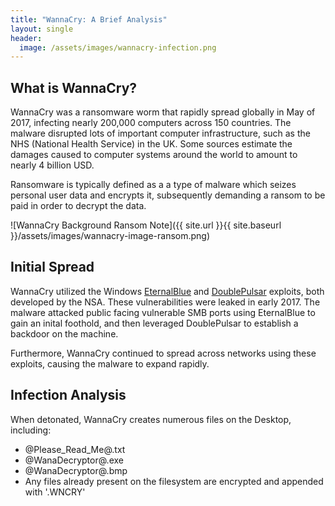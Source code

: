 ```yaml
---
title: "WannaCry: A Brief Analysis"
layout: single
header:
  image: /assets/images/wannacry-infection.png
---
```


## What is WannaCry?
WannaCry was a ransomware worm that rapidly spread globally in May of 2017, infecting nearly 200,000 computers across 150 countries. The malware disrupted lots of important computer infrastructure, such as the NHS (National Health Service) in the UK. Some sources estimate the damages caused to computer systems around the world to amount to nearly 4 billion USD.

Ransomware is typically defined as a a type of malware which seizes personal user data and encrypts it, subsequently demanding a ransom to be paid in order to decrypt the data.

![WannaCry Background Ransom Note]({{ site.url }}{{ site.baseurl }}/assets/images/wannacry-image-ransom.png)

## Initial Spread
WannaCry utilized the Windows [EternalBlue](https://en.wikipedia.org/wiki/EternalBlue) and [DoublePulsar](https://en.wikipedia.org/wiki/DoublePulsar) exploits, both developed by the NSA. These vulnerabilities were leaked in early 2017. The malware attacked public facing vulnerable SMB ports using EternalBlue to gain an inital foothold, and then leveraged DoublePulsar to establish a backdoor on the machine.

Furthermore, WannaCry continued to spread across networks using these exploits, causing the malware to expand rapidly.

## Infection Analysis
When detonated, WannaCry creates numerous files on the Desktop, including:
- @Please_Read_Me@.txt
- @WanaDecryptor@.exe
- @WanaDecryptor@.bmp
- Any files already present on the filesystem are encrypted and appended with '.WNCRY'